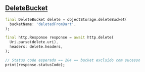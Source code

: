 ## [DeleteBucket](https://docs.oracle.com/en-us/iaas/api/#/en/objectstorage/20160918/Bucket/DeleteBucket)

```dart
final DeleteBucket delete = objectStorage.deleteBucket(
  bucketName: 'deletedFromDart',
);

final http.Response response = await http.delete(
  Uri.parse(delete.uri),
  headers: delete.headers,
);

// Status code esperado == 204 == bucket excluído com sucesso
print(response.statusCode);
```